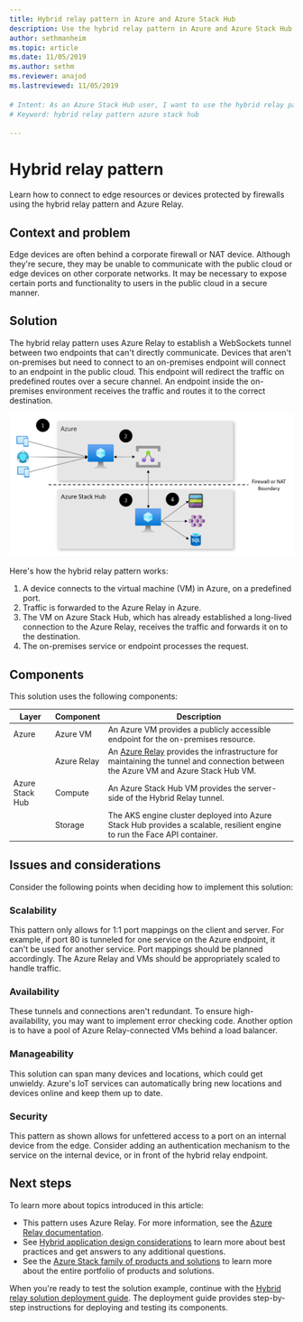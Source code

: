 ```yaml
---
title: Hybrid relay pattern in Azure and Azure Stack Hub
description: Use the hybrid relay pattern in Azure and Azure Stack Hub to connect to edge resources protected by firewalls.
author: sethmanheim 
ms.topic: article
ms.date: 11/05/2019
ms.author: sethm
ms.reviewer: anajod
ms.lastreviewed: 11/05/2019

# Intent: As an Azure Stack Hub user, I want to use the hybrid relay pattern in Azure and Azure Stack Hub to connect to edge resources protected by firewalls.
# Keyword: hybrid relay pattern azure stack hub

---
```


# Hybrid relay pattern

Learn how to connect to edge resources or devices protected by firewalls using the hybrid relay pattern and Azure Relay.

## Context and problem

Edge devices are often behind a corporate firewall or NAT device. Although they're secure, they may be unable to communicate with the public cloud or edge devices on other corporate networks. It may be necessary to expose certain ports and functionality to users in the public cloud in a secure manner.

## Solution

The hybrid relay pattern uses Azure Relay to establish a WebSockets tunnel between two endpoints that can't directly communicate. Devices that aren't on-premises but need to connect to an on-premises endpoint will connect to an endpoint in the public cloud. This endpoint will redirect the traffic on predefined routes over a secure channel. An endpoint inside the on-premises environment receives the traffic and routes it to the correct destination.

![hybrid relay pattern solution architecture](media/pattern-hybrid-relay/solution-architecture.png)

Here's how the hybrid relay pattern works:

1. A device connects to the virtual machine (VM) in Azure, on a predefined port.
2. Traffic is forwarded to the Azure Relay in Azure.
3. The VM on Azure Stack Hub, which has already established a long-lived connection to the Azure Relay, receives the traffic and forwards it on to the destination.
4. The on-premises service or endpoint processes the request.

## Components

This solution uses the following components:

| Layer | Component | Description |
|----------|-----------|-------------|
| Azure | Azure VM | An Azure VM provides a publicly accessible endpoint for the on-premises resource. |
| | Azure Relay | An [Azure Relay](/azure/azure-relay/) provides the infrastructure for maintaining the tunnel and connection between the Azure VM and Azure Stack Hub VM.|
| Azure Stack Hub | Compute | An Azure Stack Hub VM provides the server-side of the Hybrid Relay tunnel. |
| | Storage | The AKS engine cluster deployed into Azure Stack Hub provides a scalable, resilient engine to run the Face API container.|

## Issues and considerations

Consider the following points when deciding how to implement this solution:

### Scalability

This pattern only allows for 1:1 port mappings on the client and server. For example, if port 80 is tunneled for one service on the Azure endpoint, it can't be used for another service. Port mappings should be planned accordingly. The Azure Relay and VMs should be appropriately scaled to handle traffic.

### Availability

These tunnels and connections aren't redundant. To ensure high-availability, you may want to implement error checking code. Another option is to have a pool of Azure Relay-connected VMs behind a load balancer.

### Manageability

This solution can span many devices and locations, which could get unwieldy. Azure's IoT services can automatically bring new locations and devices online and keep them up to date.

### Security

This pattern as shown allows for unfettered access to a port on an internal device from the edge. Consider adding an authentication mechanism to the service on the internal device, or in front of the hybrid relay endpoint.

## Next steps

To learn more about topics introduced in this article:

- This pattern uses Azure Relay. For more information, see the [Azure Relay documentation](/azure/azure-relay/).
- See [Hybrid application design considerations](overview-app-design-considerations.md) to learn more about best practices and get answers to any additional questions.
- See the [Azure Stack family of products and solutions](/azure-stack) to learn more about the entire portfolio of products and solutions.

When you're ready to test the solution example, continue with the [Hybrid relay solution deployment guide](https://aka.ms/hybridrelaydeployment). The deployment guide provides step-by-step instructions for deploying and testing its components.